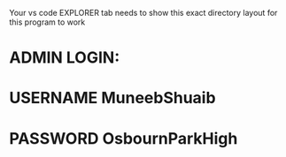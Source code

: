 Your vs code EXPLORER tab needs to show this exact directory layout for this program to work

# ADMIN LOGIN:
# USERNAME MuneebShuaib
# PASSWORD OsbournParkHigh
